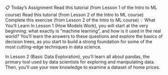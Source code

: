 📋 Today’s Assignment
Read this tutorial (from Lesson 1 of the Intro to ML course)
Read this tutorial (from Lesson 2 of the Intro to ML course)
Complete this exercise (from Lesson 2 of the Intro to ML course)
💡 What You’ll Learn
In Lesson 1 (How Models Work), you will start at the very beginning: what exactly is “machine learning”, and how is it used in the real world? You’ll learn the answers to these questions and explore the basics of decision trees, as you start to build a strong foundation for some of the most cutting-edge techniques in data science.

In Lesson 2 (Basic Data Exploration), you’ll learn all about pandas, the primary tool used by data scientists for exploring and manipulating data. Then, you’ll use your new knowledge to examine a dataset of home prices.